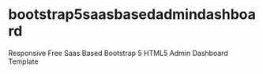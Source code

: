 # bootstrap5saasbasedadmindashboard
Responsive Free Saas Based Bootstrap 5 HTML5 Admin Dashboard Template<br>
